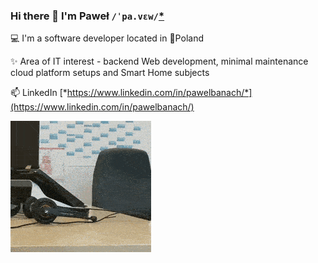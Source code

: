 ### Hi there 👋 I'm Paweł `/ˈpa.vɛw/`[*](https://en.wiktionary.org/wiki/Pawe%C5%82)

💻 I'm a software developer located in 🥟Poland

✨ Area of IT interest - backend Web development, minimal maintenance cloud platform setups and Smart Home subjects

📫 LinkedIn [*https://www.linkedin.com/in/pawelbanach/*](https://www.linkedin.com/in/pawelbanach/)

![](code_rafting_left_and_right.gif)
